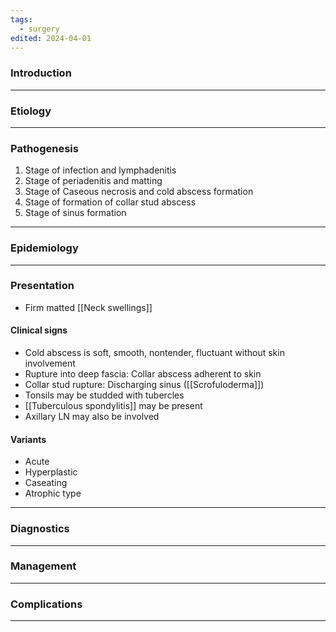 ```yaml
---
tags:
  - surgery
edited: 2024-04-01
---
```

### Introduction


---
### Etiology


---
### Pathogenesis
1. Stage of infection and lymphadenitis
2. Stage of periadenitis and matting
3. Stage of Caseous necrosis and cold abscess formation
4. Stage of formation of collar stud abscess
5. Stage of sinus formation

----
### Epidemiology


---
### Presentation
- Firm matted [[Neck swellings]] 
#### Clinical signs
- Cold abscess is soft, smooth, nontender, fluctuant without skin involvement
- Rupture into deep fascia: Collar abscess adherent to skin
- Collar stud rupture: Discharging sinus ([[Scrofuloderma]])
- Tonsils may be studded with tubercles
- [[Tuberculous spondylitis]] may be present
- Axillary LN may also be involved 
#### Variants
- Acute
- Hyperplastic
- Caseating
- Atrophic type
---
### Diagnostics


---
### Management


---

### Complications


---
